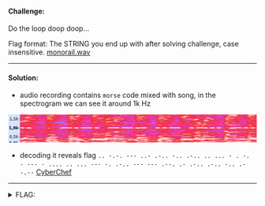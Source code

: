 #### Challenge:

Do the loop doop doop...

Flag format: The STRING you end up with after solving challenge, case insensitive. [monorail.wav](./monorail.wav ":ignore")

---

#### Solution:

- audio recording contains `morse` code mixed with song, in the spectrogram we can see it around 1k Hz

![spectrogram](./spectrogram.png ":ignore")

- decoding it reveals flag `.. -.-. --- ..- .-.. -.. .-.. .. ... - . -. - --- - .... .. ... --- -. .-.. --- --- .--. .- .-.. .-.. -.. .- -.--` [CyberChef](https://gchq.github.io/CyberChef/#recipe=From_Morse_Code('Space','Line%20feed')&input=Li4gLS4tLiAtLS0gLi4tIC4tLi4gLS4uIC4tLi4gLi4gLi4uIC0gLiAtLiAtIC0tLSAtIC4uLi4gLi4gLi4uIC0tLSAtLiAuLS4uIC0tLSAtLS0gLi0tLiAuLSAuLS4uIC4tLi4gLS4uIC4tIC0uLS0)

---

<details><summary>FLAG:</summary>

```
ICOULDLISTENTOTHISONLOOPALLDAY
```

</details>
<br/>
